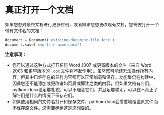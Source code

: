 # 真正打开一个文档

如果您想对最终文档进行更多控制，或者如果您想更改现有文档，您需要打开一个带有文件名的文档：

```python
document = Document('existing-document-file.docx')
document.save('new-file-name.docx')
```

**注意事项：**

- 您可以通过这种方式打开任何 Word 2007 或更高版本的文件（来自 Word 2003 和更早版本的 `.doc` 文件将不起作用）。虽然您可能还无法操作所有内容，但其中已经存在的任何内容都可以正常加载和保存。功能集仍在构建中，因此您还不能添加或更改诸如页眉或脚注之类的内容，但如果文档有它们，python-docx则足够礼貌，可以不理会它们，并且足够聪明，可以在不真正了解它们是什么的情况下保存它们。
- 如果使用相同的文件名打开和保存文件，python-docx会乖乖地覆盖原文件而不保存原文件。您需要确保这是您想要的。
